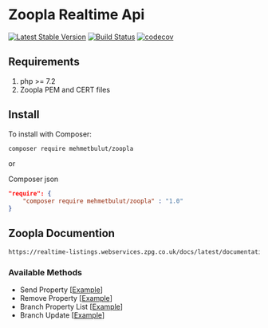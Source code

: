 # Zoopla Realtime Api

[![Latest Stable Version](https://img.shields.io/packagist/v/mehmetbulut/zoopla.svg?style=flat-square)](https://packagist.org/packages/mehmetbulut/zoopla)
[![Build Status](https://travis-ci.org/mehmetbltt23/zoopla.svg?branch=main?style=flat-square)](https://travis-ci.org/mehmetbltt23/zoopla)
[![codecov](https://codecov.io/gh/mehmetbltt23/zoopla/branch/main/graph/badge.svg?token=HA1OF3A3WQ&style=flat-square)](https://codecov.io/gh/mehmetbltt23/zoopla)

## Requirements
1. php >= 7.2
2. Zoopla PEM and CERT files

## Install

To install with Composer:

```sh
composer require mehmetbulut/zoopla
```

or 

Composer json
```json
"require": {
	"composer require mehmetbulut/zoopla" : "1.0"
}
```

## Zoopla Documention

```sh
https://realtime-listings.webservices.zpg.co.uk/docs/latest/documentation.html
```

### Available Methods

- Send Property [[Example](https://github.com/mehmetbltt23/zoopla/blob/main/examples/SendProperty.php)]
- Remove Property [[Example](https://github.com/mehmetbltt23/zoopla/blob/main/examples/RemoveProperty.php)]
- Branch Property List [[Example](https://github.com/mehmetbltt23/zoopla/blob/main/examples/BranchPropertyList.php)]
- Branch Update [[Example](https://github.com/mehmetbltt23/zoopla/blob/main/examples/BranchUpdate.php)]